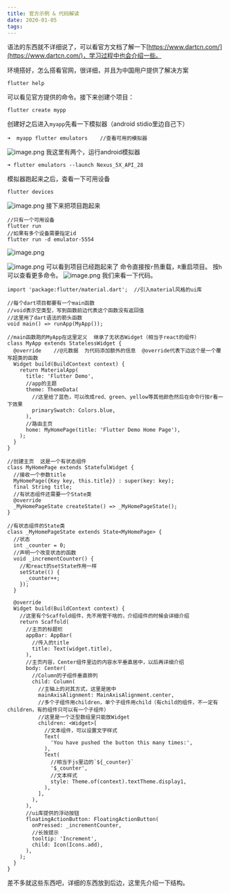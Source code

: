 ```yaml
---
title: 官方示例 & 代码解读
date: 2020-01-05
tags:
---
```

语法的东西就不详细说了，可以看官方文档了解一下[https://www.dartcn.com/](https://www.dartcn.com/)，学习过程中也会介绍一些。
<!--more-->
环境搭好，怎么搭看官网，很详细，并且为中国用户提供了解决方案
```
flutter help
```
可以看见官方提供的命令。接下来创建个项目：
```
flutter create mypp
```
创建好之后进入`myapp`先看一下模拟器（android stidio里边自己下）
```
➜  myapp flutter emulators    //查看可用的模拟器
```
![image.png](1.png)
我这里有两个，运行android模拟器
```
➜ flutter emulators --launch Nexus_5X_API_28
```
模拟器跑起来之后，查看一下可用设备
```
flutter devices
```
![image.png](2.png)
接下来把项目跑起来
```
//只有一个可用设备
flutter run
//如果有多个设备需要指定id
flutter run -d emulator-5554
```
![image.png](3.png)

![image.png](4.png)
可以看到项目已经跑起来了
命令直接按`r`热重载，`R`重启项目。
按`h`可以查看更多命令。
![image.png](5.png)
我们来看一下代码。
```
import 'package:flutter/material.dart';  //引入material风格的ui库

//每个dart项目都要有一个main函数
//void表示空类型，写到函数前边代表这个函数没有返回值
//这里用了dart语法的箭头函数
void main() => runApp(MyApp());

//main函数跑的MyApp在这里定义  继承了无状态Widget（相当于react的组件）
class MyApp extends StatelessWidget {
  @override    //@元数据  为代码添加额外的信息  @override代表下边这个是一个覆写超类的函数
  Widget build(BuildContext context) {
    return MaterialApp(
      title: 'Flutter Demo',
      //app的主题
      theme: ThemeData(
        //这里给了蓝色，可以改成red、green、yellow等其他颜色然后在命令行按r看一下效果
        primarySwatch: Colors.blue,
      ),
      //路由主页
      home: MyHomePage(title: 'Flutter Demo Home Page'),
    );
  }
}

//创建主页  这是一个有状态组件
class MyHomePage extends StatefulWidget {
  //接收一个参数title
  MyHomePage({Key key, this.title}) : super(key: key);
  final String title;
  //有状态组件还需要一个State类
  @override
  _MyHomePageState createState() => _MyHomePageState();
}

//有状态组件的State类
class _MyHomePageState extends State<MyHomePage> {
  //状态
  int _counter = 0;
  //声明一个改变状态的函数
  void _incrementCounter() {
    //和react的setState作用一样
    setState(() {
      _counter++;
    });
  }

  @override
  Widget build(BuildContext context) {
    //这里有个Scaffold组件，先不用管干啥的，介绍组件的时候会详细介绍
    return Scaffold(
      //主页的标题栏
      appBar: AppBar(
        //传入的title
        title: Text(widget.title),
      ),
      //主页内容，Center组件里边的内容水平垂直居中，以后再详细介绍
      body: Center(
        //Column的子组件垂直排列
        child: Column(
          //主轴上的对其方式，这里是居中
          mainAxisAlignment: MainAxisAlignment.center,
          //多个子组件用children，单个子组件用child（有child的组件，不一定有children，有的组件只可以有一个子组件）
          //这里是一个泛型数组里只能放Widget
          children: <Widget>[
            //文本组件，可以设置文字样式
            Text(
              'You have pushed the button this many times:',
            ),
            Text(
              //相当于js里边的`${_counter}`
              '$_counter',
              //文本样式
              style: Theme.of(context).textTheme.display1,
            ),
          ],
        ),
      ),
      //ui库提供的浮动按钮
      floatingActionButton: FloatingActionButton(
        onPressed: _incrementCounter,
        //长按提示
        tooltip: 'Increment',
        child: Icon(Icons.add),
      ),
    );
  }
}
```
差不多就这些东西吧，详细的东西放到后边，这里先介绍一下结构。
